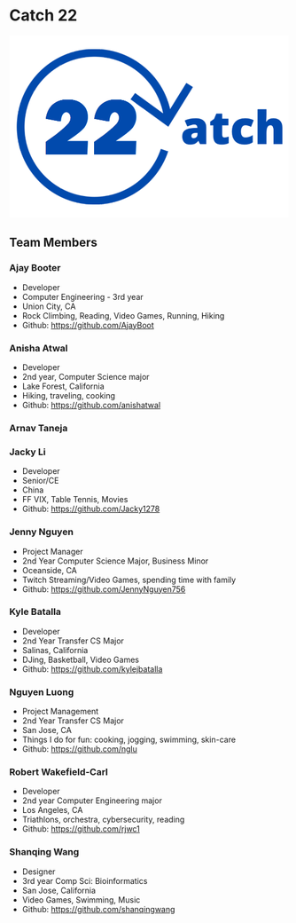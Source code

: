 # Catch 22

![](admin/../branding/logo_cropped.png)


## Team Members

### Ajay Booter
- Developer
- Computer Engineering - 3rd year
- Union City, CA
- Rock Climbing, Reading, Video Games, Running, Hiking
- Github: https://github.com/AjayBoot

### Anisha Atwal
- Developer
- 2nd year, Computer Science major
- Lake Forest, California
- Hiking, traveling, cooking
- Github: https://github.com/anishatwal

### Arnav Taneja

### Jacky Li
- Developer
- Senior/CE
- China
- FF VIX, Table Tennis, Movies
- Github: https://github.com/Jacky1278

### Jenny Nguyen
- Project Manager
- 2nd Year Computer Science Major, Business Minor
- Oceanside, CA
- Twitch Streaming/Video Games, spending time with family
- Github: https://github.com/JennyNguyen756

### Kyle Batalla
- Developer
- 2nd Year Transfer CS Major
- Salinas, California
- DJing, Basketball, Video Games
- Github: https://github.com/kylejbatalla

### Nguyen Luong
- Project Management
- 2nd Year Transfer CS Major
- San Jose, CA
- Things I do for fun: cooking, jogging, swimming, skin-care 
- Github: https://github.com/nglu

### Robert Wakefield-Carl
- Developer
- 2nd year Computer Engineering major
- Los Angeles, CA
- Triathlons, orchestra, cybersecurity, reading
- Github: https://github.com/rjwc1

### Shanqing Wang
- Designer
- 3rd year Comp Sci: Bioinformatics
- San Jose, California
- Video Games, Swimming, Music
- Github: https://github.com/shanqingwang


